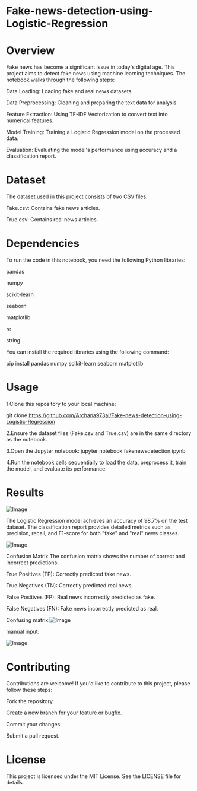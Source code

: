 # Fake-news-detection-using-Logistic-Regression

# Overview
Fake news has become a significant issue in today's digital age. This project aims to detect fake news using machine learning techniques. The notebook walks through the following steps:

Data Loading: Loading fake and real news datasets.

Data Preprocessing: Cleaning and preparing the text data for analysis.

Feature Extraction: Using TF-IDF Vectorization to convert text into numerical features.

Model Training: Training a Logistic Regression model on the processed data.

Evaluation: Evaluating the model's performance using accuracy and a classification report.

# Dataset
The dataset used in this project consists of two CSV files:

Fake.csv: Contains fake news articles.

True.csv: Contains real news articles.

# Dependencies
To run the code in this notebook, you need the following Python libraries:

pandas

numpy

scikit-learn

seaborn

matplotlib

re

string


You can install the required libraries using the following command:

pip install pandas numpy scikit-learn seaborn matplotlib

# Usage
1.Clone this repository to your local machine:

git clone https://github.com/Archana973al/Fake-news-detection-using-Logistic-Regression

2.Ensure the dataset files (Fake.csv and True.csv) are in the same directory as the notebook.

3.Open the Jupyter notebook:
jupyter notebook fakenewsdetection.ipynb

4.Run the notebook cells sequentially to load the data, preprocess it, train the model, and evaluate its performance.

# Results
![Image](https://github.com/user-attachments/assets/8e62c02a-1578-40fe-9ad2-a8ce47bf449a)

The Logistic Regression model achieves an accuracy of 98.7% on the test dataset. The classification report provides detailed metrics such as precision, recall, and F1-score for both "fake" and "real" news classes.

![Image](https://github.com/user-attachments/assets/53873856-b222-4837-9ec7-9017c85ed20d)

Confusion Matrix
The confusion matrix shows the number of correct and incorrect predictions:

True Positives (TP): Correctly predicted fake news.

True Negatives (TN): Correctly predicted real news.

False Positives (FP): Real news incorrectly predicted as fake.

False Negatives (FN): Fake news incorrectly predicted as real.

Confusing matrix:![Image](https://github.com/user-attachments/assets/30c71598-edee-4248-9e41-5904f88df304)


manual input:

![Image](https://github.com/user-attachments/assets/d197e1f1-b5b4-4ade-9629-6c0f20eb757c)

# Contributing
Contributions are welcome! If you'd like to contribute to this project, please follow these steps:

Fork the repository.

Create a new branch for your feature or bugfix.

Commit your changes.

Submit a pull request.

# License
This project is licensed under the MIT License. See the LICENSE file for details.

